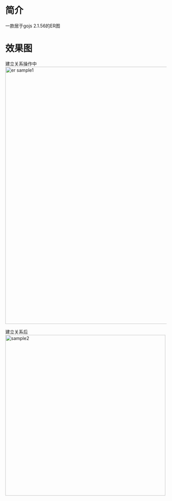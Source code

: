 # 简介
一款居于gojs 2.1.56的ER图

# 效果图
建立关系操作中  
<img width="800" alt="er sample1" src="https://github.com/user-attachments/assets/92c55325-3393-477c-837a-dafcb2a8cd30">  

建立关系后  
<img width="500" alt="sample2" src="https://github.com/user-attachments/assets/c6376e85-eb7f-4084-82ba-7f98bc458754">
